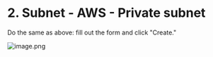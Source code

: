 # 2. Subnet - AWS - Private subnet


Do the same as above: fill out the form and click "Create."


![image.png](https://prod-files-secure.s3.us-west-2.amazonaws.com/d5da4832-3825-4b06-9f7d-86c687d890a2/56e9e409-a0cf-430c-8edb-6fa1c5d2c1d1/image.png?X-Amz-Algorithm=AWS4-HMAC-SHA256&X-Amz-Content-Sha256=UNSIGNED-PAYLOAD&X-Amz-Credential=AKIAT73L2G45HZZMZUHI%2F20240903%2Fus-west-2%2Fs3%2Faws4_request&X-Amz-Date=20240903T123812Z&X-Amz-Expires=3600&X-Amz-Signature=897093475bb030e8f606abc17feac64877c380185b5f29f7d1f0964ba6de65fa&X-Amz-SignedHeaders=host&x-id=GetObject)

